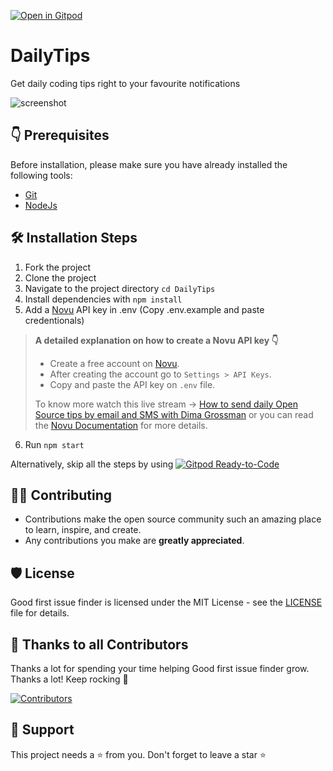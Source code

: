 [![Open in Gitpod](https://gitpod.io/button/open-in-gitpod.svg)](https://gitpod.io/#https://github.com/EddieHubCommunity/DailyTips)

# DailyTips

Get daily coding tips right to your favourite notifications

![screenshot](https://user-images.githubusercontent.com/624760/161582931-cb4c8d39-8a24-4bfe-af74-c1a026ca65b0.png)

## 👇 Prerequisites

Before installation, please make sure you have already installed the following tools:

- [Git](https://git-scm.com/downloads)
- [NodeJs](https://nodejs.org/en/download/)

## 🛠️ Installation Steps

1. Fork the project
2. Clone the project
3. Navigate to the project directory `cd DailyTips`
4. Install dependencies with `npm install`
5. Add a [Novu](https://novu.co/) API key in .env (Copy .env.example and paste credentionals)

> **A detailed explanation on how to create a Novu API key 👇**
> - Create a free account on [Novu](https://web.novu.co/).
> - After creating the account go to `Settings > API Keys`.
> - Copy and paste the API key on `.env` file.
> 
> To know more watch this live stream &rarr; [How to send daily Open Source tips by email and SMS with Dima Grossman](https://youtu.be/W2EybtWhZqo) or you can read the [Novu Documentation](https://docs.novu.co/docs/overview/introduction) for more details.

6. Run `npm start`

Alternatively, skip all the steps by using [![Gitpod Ready-to-Code](https://img.shields.io/badge/Gitpod-Ready--to--Code-blue?logo=gitpod)](https://gitpod.io/#https://github.com/EddieHubCommunity/DailyTips)

## 👨‍💻 Contributing

- Contributions make the open source community such an amazing place to learn, inspire, and create.
- Any contributions you make are **greatly appreciated**.
<!-- Don't yet have guide, uncomment when we have refer https://github.com/EddieHubCommunity/good-first-issue-finder/issues/79
- Check out our [contribution guidelines](/CONTRIBUTING.md) for more information.
-->

## 🛡️ License

Good first issue finder is licensed under the MIT License - see the [LICENSE](LICENSE) file for details.

## 💪 Thanks to all Contributors

Thanks a lot for spending your time helping Good first issue finder grow. Thanks a lot! Keep rocking 🍻

[![Contributors](https://contrib.rocks/image?repo=EddieHubCommunity/good-first-issue-finder)](https://github.com/EddieHubCommunity/DailyTips/graphs/contributors)

## 🙏 Support

This project needs a ⭐️ from you. Don't forget to leave a star ⭐️

